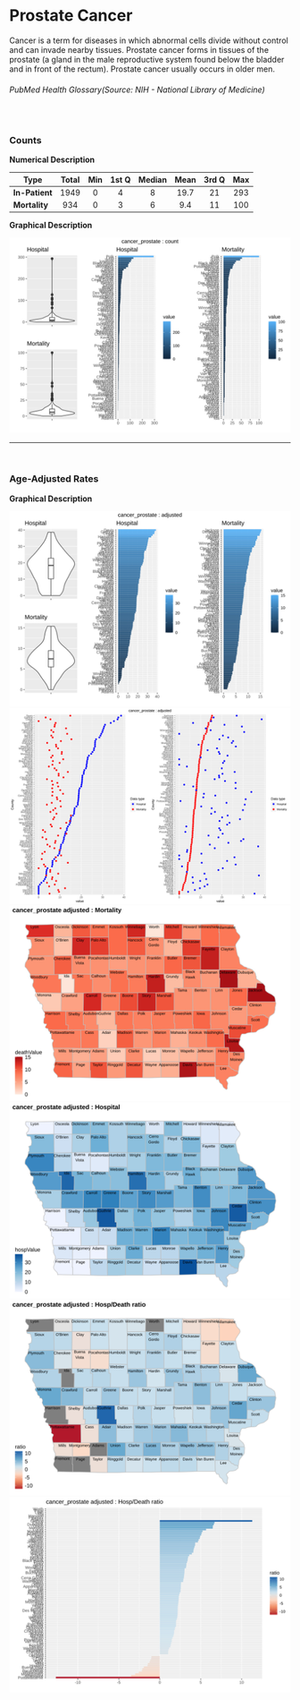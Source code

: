 # Prostate Cancer

Cancer is a term for diseases in which abnormal cells divide without control and can invade nearby tissues. Prostate cancer forms in tissues of the prostate (a gland in the male reproductive system found below the bladder and in front of the rectum). Prostate cancer usually occurs in older men.
###### PubMed Health Glossary(Source: NIH - National Library of Medicine)
<br>

### Counts

**Numerical Description**

Type | Total | Min | 1st Q | Median | Mean | 3rd Q | Max
---| :---: | :---: | :---: | :---: | :---: | :---: | :---:
**In-Patient** | 1949 | 0 | 4 | 8 | 19.7 | 21 | 293
**Mortality** | 934 | 0 | 3 | 6 | 9.4 | 11 | 100

**Graphical Description**

![img](/images/cancer_prostate_count_grid.svg)


***

<br>

### Age-Adjusted Rates

**Graphical Description**

![img](/images/cancer_prostate_adjusted_grid.svg)
![img](/images/cancer_prostate_adjusted_dotplots.svg)
![img](/images/cancer_prostate_adjusted_dmap.svg)
![img](/images/cancer_prostate_adjusted_hmap.svg)
![img](/images/cancer_prostate_adjusted_rmap.svg)
![img](/images/cancer_prostate_adjusted_ratiobar.svg)
